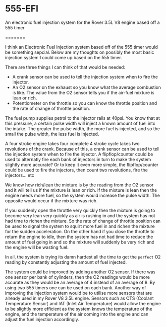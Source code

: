 555-EFI
=======

An electronic fuel injection system for the Rover 3.5L V8 engine based off a 555 timer

=======

I think an Electronic Fuel Injection system based off of the 555 timer would be something sepcial. Below are my thoughts on possibly the most basic injection system I could come up based on the 555 timer.

There are three things I can think of that would be needed:

- A crank sensor can be used to tell the injection system when to fire the injector.
- An O2 sensor on the exhaust so you know what the average combustion is like. The value from the O2 sensor tells you if the air-fuel mixture is lean or rich.
- Potentiometer on the throttle so you can know the throttle position and the rate of change of throttle position.

The fuel pump supplies petrol to the injector rails at 40psi. You know that at this pressure, a certain pulse width will inject a known amount of fuel into the intake. The greater the pulse width, the more fuel is injected, and so the small the pulse width, the less fuel is injected.

A four stroke engine takes four  complete 4 stroke cycle takes two revolutions of the crank. Because of this, a crank sensor can be used to tell the injection system when to fire the injector. A flipflop/counter could be used to alternatly fire each bank of injectors in turn to make the system slightly more accurate? Or to keep it even more simple, the flipflop/counter could be used to fire the injectors, then count two revolutions, fire the injectors... etc

We know how rich/lean the mixture is by the reading from the O2 sensor and it will tell us if the mixture is lean or rich. If the mixture is lean then the engine needs more fuel, so the system would increase the pulse width. The opposite would occur if the mixture was rich.

If you suddenly open the throttle very quickly then the mixture is going to become very lean very quickly as air is rushing in and the system has not had time to richen the mixture. So the rate of change of throttle position can be used to signal the system to squirt more fuel in and richen the mixture for the sudden acceleration. On the other hand if you close the throttle to return the engine to idle, then the system has not had time to reduce the amount of fuel going in and so the mixture will suddenly be very rich and the engine will be wasting fuel.

In all, the system is trying its damn hardest all the time to get the `perfect` O2 reading by constantly adjusting the amount of fuel injected.

The system could be improved by adding another O2 sensor. If there was one sensor per bank of cylinders, then the O2 readings would be more accurate as they would be an average of 4 instead of an average of 8. By using two 555 timers one can be used on each bank. Another way of improving the injection system would be to utilise more sensors that are already used in my Rover V8 3.5L engine. Sensors such as CTS (Coolant Temperature Sensor) and IAT (Inlet Air Temperature) would allow the engine to be slightly more efficient as the system knows the temperature of the engine, and the temperature of the air coming into the engine and can adjust the fuel injection accordingly.

